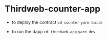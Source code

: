 # Thirdweb-counter-app

- to deploy the contract
`cd counter`
`yarn build`

- to run the dapp
`cd thirdweb-app`
`yarn dev`
